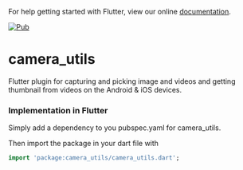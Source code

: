 For help getting started with Flutter, view our online
[documentation](https://flutter.io/).


[![Pub](https://img.shields.io/badge/Pub-0.1.1-orange.svg?style=flat-square)](https://pub.dartlang.org/packages/camera_utils)



# camera_utils

Flutter plugin for capturing and picking image and videos and getting thumbnail from videos on the Android & iOS devices.

### Implementation in Flutter

Simply add a dependency to you pubspec.yaml for camera_utils.

Then import the package in your dart file with

```dart
import 'package:camera_utils/camera_utils.dart';
```


